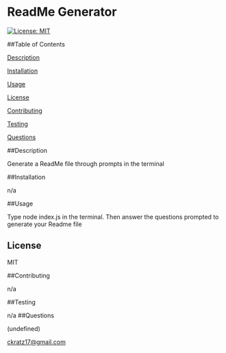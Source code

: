 # ReadMe Generator
[![License: MIT](https://img.shields.io/badge/License-MIT-yellow.svg)](https://opensource.org/licenses/MIT)

##Table of Contents

[Description](#description)

[Installation](#installation)

[Usage](#usage)

[License](#license)
    
[Contributing](#contributing)
    
[Testing](#testing)
    
[Questions](#questions)

 ##Description

Generate a ReadMe file through prompts in the terminal 

##Installation

n/a

##Usage

Type node index.js in the terminal. Then answer the questions prompted to generate your Readme file
## License

MIT

##Contributing

n/a

##Testing

n/a
##Questions

(undefined)

ckratz17@gmail.com